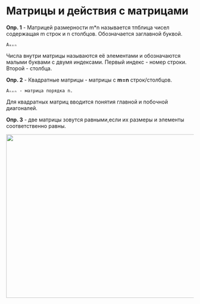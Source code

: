 # Матрицы и действия с матрицами

**Опр. 1** - Матрицей размерности m*n называется тпблица чисел содержащая m строк и n столбцов.
Обозначается заглавной буквой. 

    Aₘₓₙ

Числа внутри матрицы называются её элементами и обозначаются малыми буквами с двумя индексами.
Первый индекс - номер строки. Второй - столбца.

**Опр. 2** - Квадратные матрицы - матрицы с **m=n** строк/столбцов. 

    Aₙₓₙ - матрица порядка n.

Для квадратных матриц вводится понятия главной и побочной диагоналей.

**Опр. 3** - две матрицы зовутся равными,если их размеры и элементы соответственно равны.

<img src="" width="680" height="440">
